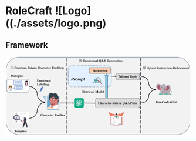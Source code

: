 # RoleCraft ![Logo]((./assets/logo.png)

## Framework

![Framework Image](./assets/framework.png)



